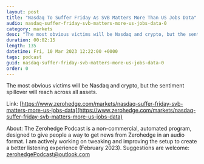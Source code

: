 ```yaml
---
layout: post
title: "Nasdaq To Suffer Friday As SVB Matters More Than US Jobs Data"
audio: nasdaq-suffer-friday-svb-matters-more-us-jobs-data-0
category: markets
desc: "The most obvious victims will be Nasdaq and crypto, but the sentiment spillover will reach across all assets."
duration: 00:02:15
length: 135
datetime: Fri, 10 Mar 2023 12:22:00 +0000
tags: podcast
guid: nasdaq-suffer-friday-svb-matters-more-us-jobs-data-0
order: 0
---
```

The most obvious victims will be Nasdaq and crypto, but the sentiment spillover will reach across all assets.

Link: [https://www.zerohedge.com/markets/nasdaq-suffer-friday-svb-matters-more-us-jobs-data](https://www.zerohedge.com/markets/nasdaq-suffer-friday-svb-matters-more-us-jobs-data)

About: The Zerohedge Podcast is a non-commercial, automated program, designed to give people a way to get news from Zerohedge in an audio format.  I am actively working on tweaking and improving the setup to create a better listening experience (February 2023).  Suggestions are welcome: [zerohedgePodcast@outlook.com](mailto:zerohedgePodcast@outlook.com)